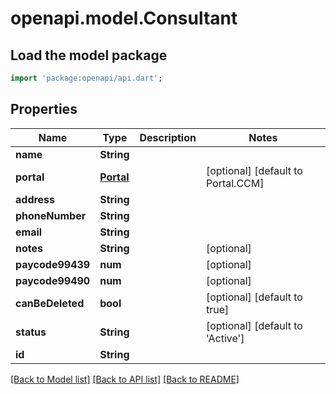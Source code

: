# openapi.model.Consultant

## Load the model package
```dart
import 'package:openapi/api.dart';
```

## Properties
Name | Type | Description | Notes
------------ | ------------- | ------------- | -------------
**name** | **String** |  | 
**portal** | [**Portal**](Portal.md) |  | [optional] [default to Portal.CCM]
**address** | **String** |  | 
**phoneNumber** | **String** |  | 
**email** | **String** |  | 
**notes** | **String** |  | [optional] 
**paycode99439** | **num** |  | [optional] 
**paycode99490** | **num** |  | [optional] 
**canBeDeleted** | **bool** |  | [optional] [default to true]
**status** | **String** |  | [optional] [default to 'Active']
**id** | **String** |  | 

[[Back to Model list]](../README.md#documentation-for-models) [[Back to API list]](../README.md#documentation-for-api-endpoints) [[Back to README]](../README.md)


